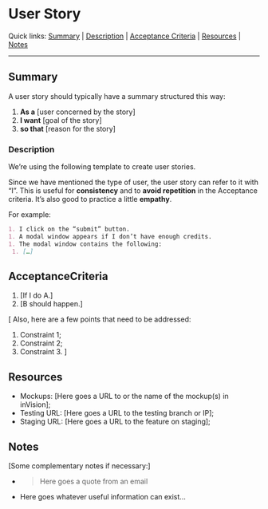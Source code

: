 
 # User Story

 Quick links: [Summary](#summary) | [Description](#description) | [Acceptance Criteria](#acceptancecriteria) | [Resources](#resources) | [Notes](#notes)

 ---

 ## Summary

 A user story should typically have a summary structured this way:

 1. **As a** [user concerned by the story]
1. **I want** [goal of the story]
1. **so that** [reason for the story]

 ### Description

 We’re using the following template to create user stories.

 Since we have mentioned the type of user, the user story can refer to it with “I”.
This is useful for **consistency** and to **avoid repetition** in the Acceptance criteria.
It’s also good to practice a little **empathy**.

 For example:

 ```markdown
1. I click on the “submit” button.
1. A modal window appears if I don’t have enough credits.
1. The modal window contains the following:
  1. […]
```

 ## AcceptanceCriteria

 1. [If I do A.]
1. [B should happen.]

 [
Also, here are a few points that need to be addressed:

 1. Constraint 1;
1. Constraint 2;
1. Constraint 3.
]

 ## Resources

 * Mockups: [Here goes a URL to or the name of the mockup(s) in inVision];
* Testing URL: [Here goes a URL to the testing branch or IP];
* Staging URL: [Here goes a URL to the feature on staging];

 ## Notes

 [Some complementary notes if necessary:]

 * > Here goes a quote from an email
* Here goes whatever useful information can exist…
